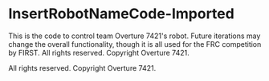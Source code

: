 # InsertRobotNameCode-Imported
 
This is the code to control team Overture 7421's robot. Future iterations may change the overall functionality, though it is all used for the FRC competition by FIRST. All rights reserved. Copyright Overture 7421.

All rights reserved. Copyright Overture 7421.
